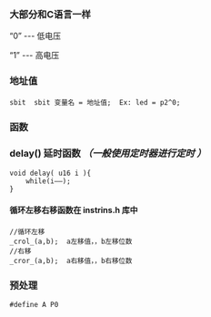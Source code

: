 ###  大部分和C语言一样

“0” ---  低电压

“1” ---  高电压

###  地址值

```
sbit  sbit 变量名 = 地址值;  Ex: led = p2^0;
```

###  函数

###  delay() 延时函数 *（一般使用定时器进行定时 ）* 

```
void delay( u16 i ){
	while(i——);
}
```

####  循环左移右移函数在 instrins.h 库中

```
//循环左移
_crol_(a,b);  a左移值，，b左移位数
//右移
_cror_(a,b);  a右移值，，b右移位数
```







###  预处理

```
#define A P0
```







